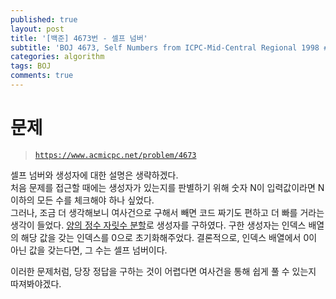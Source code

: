 ```yaml
---
published: true
layout: post
title: '[백준] 4673번 - 셀프 넘버'
subtitle: 'BOJ 4673, Self Numbers from ICPC-Mid-Central Regional 1998 #D'
categories: algorithm
tags: BOJ
comments: true
---
```

# 문제
> [`https://www.acmicpc.net/problem/4673`](https://www.acmicpc.net/problem/4673)

셀프 넘버와 생성자에 대한 설명은 생략하겠다.   
처음 문제를 접근할 때에는 생성자가 있는지를 판별하기 위해 숫자 N이 입력값이라면 N이하의 모든 수를 체크해야 하나 싶었다.   
그러나, 조금 더 생각해보니 여사건으로 구해서 빼면 코드 짜기도 편하고 더 빠를 거라는 생각이 들었다. [양의 정수 자릿수 분할](https://sundongkim-dev.github.io/algorithm/2020/08/25/algorithm-BOJ-NumOfNum/)로 생성자를 구하였다. 구한 생성자는 인덱스 배열의 해당 값을 갖는 인덱스를 0으로 초기화해주었다. 결론적으로, 인덱스 배열에서 0이 아닌 값을 갖는다면, 그 수는 셀프 넘버이다. 
<script src="https://gist.github.com/sundongkim-dev/f32b0f0f7f9bb76610bfeb3f53344780.js"></script>

이러한 문제처럼, 당장 정답을 구하는 것이 어렵다면 여사건을 통해 쉽게 풀 수 있는지 따져봐야겠다.